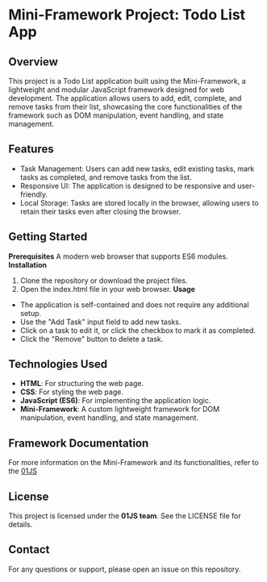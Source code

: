 # **Mini-Framework Project: Todo List App**
## Overview
This project is a Todo List application built using the Mini-Framework, a lightweight and modular JavaScript framework designed for web development. The application allows users to add, edit, complete, and remove tasks from their list, showcasing the core functionalities of the framework such as DOM manipulation, event handling, and state management.

## Features
- Task Management: Users can add new tasks, edit existing tasks, mark tasks as completed, and remove tasks from the list.
- Responsive UI: The application is designed to be responsive and user-friendly.
- Local Storage: Tasks are stored locally in the browser, allowing users to retain their tasks even after closing the browser.

## Getting Started
**Prerequisites**
A modern web browser that supports ES6 modules.
**Installation**
1. Clone the repository or download the project files.
2. Open the index.html file in your web browser.
**Usage**
- The application is self-contained and does not require any additional setup.
- Use the "Add Task" input field to add new tasks.
- Click on a task to edit it, or click the checkbox to mark it as completed.
- Click the "Remove" button to delete a task.

## Technologies Used
- **HTML**: For structuring the web page.
- **CSS**: For styling the web page.
- **JavaScript (ES6)**: For implementing the application logic.
- **Mini-Framework**: A custom lightweight framework for DOM manipulation, event handling, and state management.

## Framework Documentation
For more information on the Mini-Framework and its functionalities, refer to the [01JS](/src/Documentation.md)

## License
This project is licensed under the **01JS team**. See the LICENSE file for details.

## Contact
For any questions or support, please open an issue on this repository.
